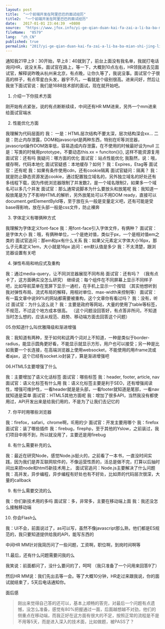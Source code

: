 ```yaml
---
layout: post
title:  "一个前端开发在阿里巴巴的面试经历"
title2:  "一个前端开发在阿里巴巴的面试经历"
date:   2017-01-01 23:44:39  +0800
source:  "https://www.jfox.info/yi-ge-qian-duan-kai-fa-zai-a-li-ba-ba-mian-shi-jing-li.html"
fileName:  "0579"
lang:  "zh_CN"
published: true
permalink: "2017/yi-ge-qian-duan-kai-fa-zai-a-li-ba-ba-mian-shi-jing-li.html"
---
```




通知我21早上9：30开始，早上8：40就到了，前台上面没有我名单，我就打电话询问HR，说没关系，面试官在路上，等一下，大概到10点左右，HR领我进去见面试官，解释说昨晚从杭州来北京，有点晚，让你久等了，我说没事。面试官个子很高的样子，有点零星白头发，器宇不凡，一看就是个级别很高。进来问好，然后让我坐下面试官说：我们是1688技术部的面试，现在就开始吧。

01. 介绍一下你技术方面

刚开始有点紧张，说的有点断断续续，中间还有HR MM进来，另外一个mm进来给面试官端水

02. 性能优化方面

我理解为代码层面的
我：
一是：HTML层次结构不要太深，层次结构深会xx…
二是：防止内存泄露，DOM和javascript是两种东西，特别在IE等浏览器，javascript操作DOM效率低，容易造成内存泄露，在不使用的时候最好设为null
三是：写类的时候用prototype，不要动态this.xx = funciton(){}, 这样不能资源复用
面试官：还有吗
我疑问：哪方面的优化
面试官：站点性能优化
我豁然，说：哦，缓存啊，代码本地化
面试官疑惑：本地缓存？如何？
我：Expires，Etag等
面试官：还有呢
我：如果有条件使用cdn，还有cookie隔离
面试官疑问：隔离？
我：就是防止静态资源发送cookie，通过配置独立域名的，另外独立域名的好处还有多线程下载，因为传统浏览器限制了并发数2，是一个域名限制2，如果多一个域名可以多几个并发
面试官：那么通常说脚本为什么要放头和放尾呢
我：我知道一般放尾是为了不影响HTML的解析，另外放尾处可以不用DOM ready，直接可以document.getElementById等，至于放在头一般是变量定义吧，还有可能是受base得影响，放在头部一般是css文件，防止裸奔

03. 字体定义有哪俩种方式

我理解为字体定义font-face
我：用font-face引入字体文件，有俩种？
面试官：是字体大小
我：哦，有俩种单位，一个是绝对值，类似于px，一个是相对值em之类的
面试官追问：那em和px有什么关系
我：如果父元素定义字体大小16px，那么子元素定义1em，大小就是16px
追问：em默认值是多少
我：不太清楚，跟浏览器设置有关吧

04. 弹性布局和响应式及重构

我：通过media-query，让不同浏览器展现不同布局
面试官：还有吗？
（我有点卡了，这方面确实没怎么研究）
继续说：每个组件在不同屏幕上显示不同样子吧，比如导航菜单在宽屏下显示一通栏，在手机上显示一个按钮
（其实他想听到我对弹性布局、流式布局的解释，用相对单位、max-width来控制等）
面试官：有一篇文章中说99%的网站都需要被重构，这个文章你有看过吗？
我：没有，听过
面试官：为什么这么说？
我：主要是政府等网站，大量的使用了table等标签，不规范，不过这个地方成本很高。
（这个问题没回答好，有点答非所问，不知道当时怎么想的，应该从规范、趋势、移动端方面去回答这个问题）

05.你知道什么叫优雅降级和渐进增强

我：我知道有两种，至于如何和这两个词对上不知道，一种是类似于border-radius，能显示圆角更好看，不能显示就显示方形，用户也可以接受；另一种是比如我要一个长连接，在高端浏览器上使用websocket，不能使用的用iframe流或者ajax，这个已经有socket.io封装了，算是渐进增强吧

06.HTML5主要增强了什么

我：主要增加了语义化话标签
面试官：哪些标签
我：header, footer, article, nav
面试官：语义化标签有什么用
我：语义化标签主要是利于SEO，还有增强阅读性，增强可维护性，一看header就是是头部，一看footer就知道是尾部，一看nav就知道是菜单
面试官：HTML5其他方面呢
我：增加了很多API，当然我没有都使用过，API开发出来是给我们用的，不是为了让我们去记忆的

07. 你平时用哪些浏览器

我：firefox，safari，chrome啊，IE用的少
面试官：开发主要用哪个
我：firefox
面试官：装了哪些插件
我：firebug，firephp，至于其他的Yslow，之前装过，我们项目中用不到，所以就没用了，主要还是用firebug

08. 有什么需要补充的么

我：最近在研究Node，感觉Node.js挺火的，之前看了一本书，一直没时间实践，因为我们是弄互联网软件的，不像运营性质的，活总是做不完，打算以后抽时间出来把node和html5新技术用上，
面试官追问：Node.js主要解决了什么问题
我：高并发，异步编程，异步编程有好处也有不好处，比如弄的代码层次很深，大量的callback

09. 有什么需要交流的么

我：你们新技术用的多吗
面试官：多，非常多，主要在移动端上面
我：我还没怎么接触移动端

10. 你会Flash么

我：UI不会，前面说过了，as可以写，虽然不像javascript那么熟，他们都是ES规范的，我只要知道提供给我的API，能写东西的

中间HR MM针对我简历问了一些问题，工资啊，职位啊，到岗时间啊等

11.最后，还有什么问题需要问我的么

我笑说：前面都问了，没什么要问的了，呵呵
（我只准备了一个问用来回答9了）

然后HR MM说：我们先出去等一会。等了大概10分钟，HR走过来跟我说，你的面试就结束了，5天后电话通知你。

面后感

> 刚出来觉得自己答的还可以，基本上顺畅的答完，对最后一个问题有点遗憾，没怎么准备，感觉有80%把握通过一面，后面越想越不对劲，他们的侧重点在移动端，而我正好在这方面有很大的不足，按照正常的流程是不是不用等5天，而是进入深入的技术面，比如做题，被PASS了？
